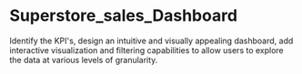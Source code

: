 # Superstore_sales_Dashboard
Identify the KPI's, design an intuitive and visually appealing dashboard, add interactive visualization and filtering capabilities to allow users to explore the data at various levels of granularity.
